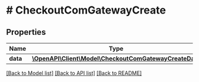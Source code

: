 # # CheckoutComGatewayCreate

## Properties

Name | Type | Description | Notes
------------ | ------------- | ------------- | -------------
**data** | [**\OpenAPI\Client\Model\CheckoutComGatewayCreateData**](CheckoutComGatewayCreateData.md) |  |

[[Back to Model list]](../../README.md#models) [[Back to API list]](../../README.md#endpoints) [[Back to README]](../../README.md)

